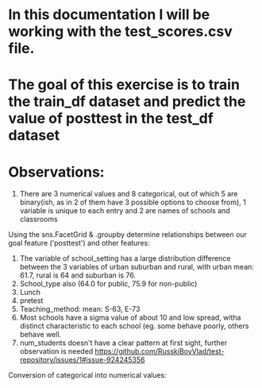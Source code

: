 # In this documentation I will be working with the test_scores.csv file. 

# The goal of this exercise is to train the train_df dataset and predict the value of posttest in the test_df dataset

# Observations:
1. There are 3 numerical values and 8 categorical, out of which 5 are binary(ish, as in 2 of them have 3 possible options to choose from), 1 variable is unique to each entry and 
    2 are names of schools and classrooms

Using the sns.FacetGrid & .groupby determine relationships between our goal feature ('posttest') and other features:
  1. The variable of school_setting has a large distribution difference between the 3 variables of urban suburban and rural, with urban mean: 61.7, rural is 64 and suburban is 76.
  2. School_type also (64.0 for public, 75.9 for non-public)
  3. Lunch
  4. pretest
  5. Teaching_method: mean: S-63, E-73
  6. Most schools have a sigma value of about 10 and low spread, witha  distinct characteristic to each school (eg. some behave poorly, others behave well.
  7. num_students doesn't have a clear pattern at first sight, further observation is needed
  https://github.com/RusskiBoyVlad/test-repository/issues/1#issue-924245356
  
  
Conversion of categorical into numerical values:
    

